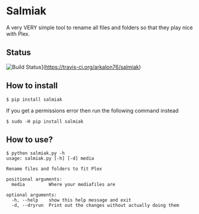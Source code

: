 # Salmiak
A very VERY simple tool to rename all files and folders so that they play nice with Plex.

## Status
![Build Status](https://travis-ci.org/arkalon76/salmiak.svg?branch=master)](https://travis-ci.org/arkalon76/salmiak)

## How to install
```
$ pip install salmiak
```
If you get a permissions error then run the following command instead
```
$ sudo -H pip install salmiak
```

## How to use?

```
$ python salmiak.py -h
usage: salmiak.py [-h] [-d] media

Rename files and folders to fit Plex

positional arguments:
  media         Where your mediafiles are

optional arguments:
  -h, --help    show this help message and exit
  -d, --dryrun  Print out the changes without actually doing them
```
